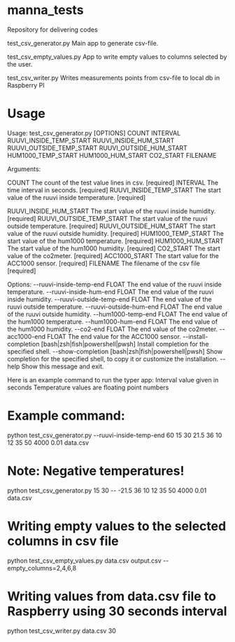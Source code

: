 # manna_tests
Repository for delivering codes

test_csv_generator.py       Main app to generate csv-file.

test_csv_empty_values.py    App to write empty values to columns selected by the user.

test_csv_writer.py          Writes measurements points from csv-file to local db in Raspberry PI

# Usage
Usage: test_csv_generator.py [OPTIONS] COUNT INTERVAL RUUVI_INSIDE_TEMP_START RUUVI_INSIDE_HUM_START RUUVI_OUTSIDE_TEMP_START RUUVI_OUTSIDE_HUM_START HUM1000_TEMP_START HUM1000_HUM_START CO2_START FILENAME

Arguments:

COUNT The count of the test value lines in csv. [required]
INTERVAL The time interval in seconds. [required]
RUUVI_INSIDE_TEMP_START The start value of the ruuvi inside temperature. [required]

  RUUVI_INSIDE_HUM_START    The start value of the ruuvi inside humidity.
                            [required]
  RUUVI_OUTSIDE_TEMP_START  The start value of the ruuvi outside temperature.
                            [required]
  RUUVI_OUTSIDE_HUM_START   The start value of the ruuvi outside humidity.
                            [required]
  HUM1000_TEMP_START        The start value of the hum1000 temperature.
                            [required]
  HUM1000_HUM_START         The start value of the hum1000 humidity.
                            [required]
  CO2_START                 The start value of the co2meter.  [required]
  ACC1000_START             The start value for the ACC1000 sensor.
                            [required]
  FILENAME                  The filename of the csv file  [required]

Options:
  --ruuvi-inside-temp-end FLOAT   The end value of the ruuvi inside
                                  temperature.
  --ruuvi-inside-hum-end FLOAT    The end value of the ruuvi inside humidity.
  --ruuvi-outside-temp-end FLOAT  The end value of the ruuvi outside
                                  temperature.
  --ruuvi-outside-hum-end FLOAT   The end value of the ruuvi outside humidity.
  --hum1000-temp-end FLOAT        The end value of the hum1000 temperature.
  --hum1000-hum-end FLOAT         The end value of the hum1000 humidity.
  --co2-end FLOAT                 The end value of the co2meter.
  --acc1000-end FLOAT             The end value for the ACC1000 sensor.
  --install-completion [bash|zsh|fish|powershell|pwsh]
                                  Install completion for the specified shell.
  --show-completion [bash|zsh|fish|powershell|pwsh]
                                  Show completion for the specified shell, to
                                  copy it or customize the installation.
  --help                          Show this message and exit.

Here is an example command to run the typer app:
Interval value given in seconds
Temperature values are floating point numbers

# Example command:
python test_csv_generator.py --ruuvi-inside-temp-end 60 15 30 21.5 36 10 12 35 50 4000 0.01 data.csv

# Note: Negative temperatures!
python test_csv_generator.py 15 30 -- -21.5 36 10 12 35 50 4000 0.01 data.csv

# Writing empty values to the selected columns in csv file
python test_csv_empty_values.py data.csv output.csv --empty_columns=2,4,6,8

# Writing values from data.csv file to Raspberry using 30 seconds interval
python test_csv_writer.py data.csv 30
